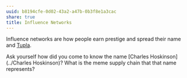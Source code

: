 ```yaml
---
uuid: b8194cfe-0d02-43a2-a47b-0b3f8e1a3cac
share: true
title: Influence Networks
---
```

Influence networks are how people earn prestige and spread their name and [Tupla](../5f93456c-532e-434d-94ce-bd39edae06ea).

Ask yourself how did you come to know the name [Charles Hoskinson](../Charles Hoskinson)?
What is the meme supply chain that that name represents?